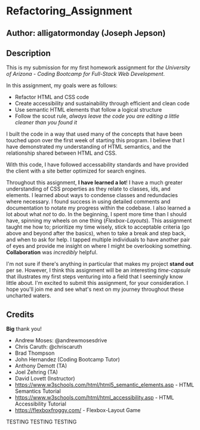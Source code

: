 # Refactoring_Assignment

## Author: alligatormonday (Joseph Jepson)

## Description

This is my submission for my first homework assignment for _the University of Arizona - Coding Bootcamp for Full-Stack Web Development_.

In this assignment, my goals were as follows:
* Refactor HTML and CSS code 
* Create accessibility and sustainability through efficient and clean code
* Use semantic HTML elements that follow a logical structure
* Follow the scout rule, _always leave the code you are editing a little cleaner than you found it_

I built the code in a way that used many of the concepts that have been touched upon over the first week of starting this program. I believe that I have demonstrated my understanding of HTML semantics, and the relationship shared between HTML and CSS. 

With this code, I have followed accessability standards and have provided the client with a site better optimized for search engines. 

Throughout this assignment, **I have learned a lot**! I have a much greater understanding of CSS properties as they relate to classes, ids, and elements. I learned about ways to condense classes and redundacies where necessary. I found success in using detailed comments and documentation to notate my progress within the codebase. I also learned a lot about what _not_ to do. In the beginning, I spent more time than I should have, spinning my wheels on one thing (_Flexbox-Layouts_). This assignment taught me how to; prioritize my time wisely, stick to acceptable criteria (go above and beyond after the basics), when to take a break and step back, and when to ask for help. I tapped multiple individuals to have another pair of eyes and provide me insight on where I might be overlooking something. **Collaboration** was _incredibly_ helpful. 

I'm not sure if there's anything in particular that makes my project **stand out** per se. However, I think this assignment will be an interesting _time-capsule_ that illustrates my first steps venturing into a field that I seemingly know little about. I'm excited to submit this assignment, for your consideration. I hope you'll join me and see what's next on my journey throughout these uncharted waters. 

## Credits

**Big** thank you!

* Andrew Moses: @andrewmosesdrive
* Chris Caruth: @chriscaruth
* Brad Thompson
* John Hernandez (Coding Bootcamp Tutor)
* Anthony Demott (TA)
* Joel Zehring (TA)
* David Lovett (Instructor)
* https://www.w3schools.com/html/html5_semantic_elements.asp - HTML Semantics Tutorial 
* https://www.w3schools.com/html/html_accessibility.asp - HTML Accessibility Tutorial 
* https://flexboxfroggy.com/ - Flexbox-Layout Game


TESTING TESTING TESTING
